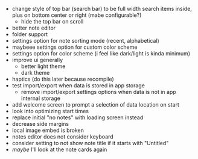 - change style of top bar (search bar) to be full width search items inside, plus on bottom center or right (mabe configurable?)
    - hide the top bar on scroll
- better note editor
- folder support
- settings option for note sorting mode (recent, alphabetical)
- maybeee settings option for custom color scheme
- settings option for color scheme (i feel like dark/light is kinda minimum)
- improve ui generally
    - better light theme
    - dark theme
- haptics (do this later because recompile)
- test import/export when data is stored in app storage
    - remove import/export settings options when data is not in app internal storage
- add welcome screen to prompt a selection of data location on start
- look into optimizing start times
- replace initial "no notes" with loading screen instead
- decrease side margins
- local image embed is broken
- notes editor does not consider keyboard
- consider setting to not show note title if it starts with "Untitled"
- *maybe* I'll look at the note cards again